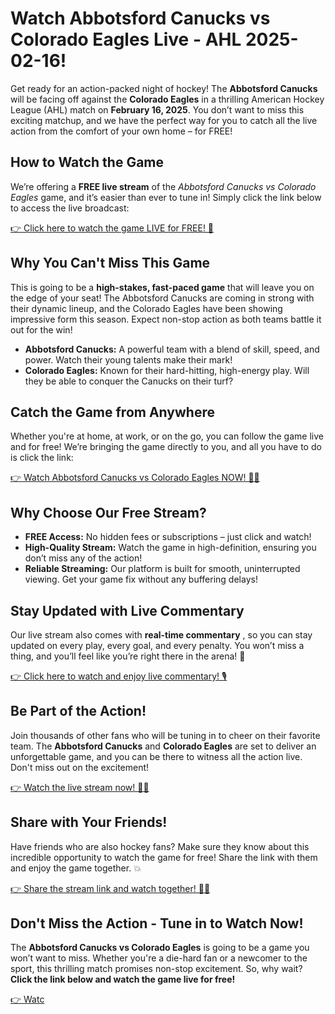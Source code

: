 # Watch Abbotsford Canucks vs Colorado Eagles Live - AHL 2025-02-16!

Get ready for an action-packed night of hockey! The **Abbotsford Canucks** will be facing off against the **Colorado Eagles** in a thrilling American Hockey League (AHL) match on **February 16, 2025**. You don’t want to miss this exciting matchup, and we have the perfect way for you to catch all the live action from the comfort of your own home – for FREE!

## How to Watch the Game

We’re offering a **FREE live stream** of the _Abbotsford Canucks vs Colorado Eagles_ game, and it’s easier than ever to tune in! Simply click the link below to access the live broadcast:

[👉 Click here to watch the game LIVE for FREE! 🏒](https://tinyurl.com/livestreamfreeo?st=Abbotsford+Canucks+vs+Colorado+Eagles&si=ghc)

## Why You Can't Miss This Game

This is going to be a **high-stakes, fast-paced game** that will leave you on the edge of your seat! The Abbotsford Canucks are coming in strong with their dynamic lineup, and the Colorado Eagles have been showing impressive form this season. Expect non-stop action as both teams battle it out for the win!

- **Abbotsford Canucks:** A powerful team with a blend of skill, speed, and power. Watch their young talents make their mark!
- **Colorado Eagles:** Known for their hard-hitting, high-energy play. Will they be able to conquer the Canucks on their turf?

## Catch the Game from Anywhere

Whether you're at home, at work, or on the go, you can follow the game live and for free! We’re bringing the game directly to you, and all you have to do is click the link:

[👉 Watch Abbotsford Canucks vs Colorado Eagles NOW! 🏒🎥](https://tinyurl.com/livestreamfreeo?st=Abbotsford+Canucks+vs+Colorado+Eagles&si=ghc)

## Why Choose Our Free Stream?

- **FREE Access:** No hidden fees or subscriptions – just click and watch!
- **High-Quality Stream:** Watch the game in high-definition, ensuring you don’t miss any of the action!
- **Reliable Streaming:** Our platform is built for smooth, uninterrupted viewing. Get your game fix without any buffering delays!

## Stay Updated with Live Commentary

Our live stream also comes with **real-time commentary** , so you can stay updated on every play, every goal, and every penalty. You won’t miss a thing, and you’ll feel like you’re right there in the arena! 🙌

[👉 Click here to watch and enjoy live commentary! 🎙️](https://tinyurl.com/livestreamfreeo?st=Abbotsford+Canucks+vs+Colorado+Eagles&si=ghc)

## Be Part of the Action!

Join thousands of other fans who will be tuning in to cheer on their favorite team. The **Abbotsford Canucks** and **Colorado Eagles** are set to deliver an unforgettable game, and you can be there to witness all the action live. Don't miss out on the excitement!

[👉 Watch the live stream now! 🏒🔥](https://tinyurl.com/livestreamfreeo?st=Abbotsford+Canucks+vs+Colorado+Eagles&si=ghc)

## Share with Your Friends!

Have friends who are also hockey fans? Make sure they know about this incredible opportunity to watch the game for free! Share the link with them and enjoy the game together. 💥

[👉 Share the stream link and watch together! 📱📲](https://tinyurl.com/livestreamfreeo?st=Abbotsford+Canucks+vs+Colorado+Eagles&si=ghc)

## Don't Miss the Action - Tune in to Watch Now!

The **Abbotsford Canucks vs Colorado Eagles** is going to be a game you won’t want to miss. Whether you're a die-hard fan or a newcomer to the sport, this thrilling match promises non-stop excitement. So, why wait? **Click the link below and watch the game live for free!**

[👉 Watc](https://tinyurl.com/livestreamfreeo?st=Abbotsford+Canucks+vs+Colorado+Eagles&si=ghc)
